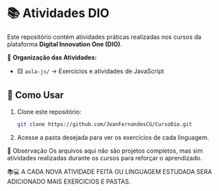 # 📚 Atividades DIO  

Este repositório contém atividades práticas realizadas nos cursos da plataforma **Digital Innovation One (DIO)**.  

📂 **Organização das Atividades:**  
- 🟨 `aula-js/` → Exercícios e atividades de JavaScript

## 🚀 Como Usar  
1. Clone este repositório:  
   ```bash
   git clone https://github.com/JeanFernandesCG/CursoDio.git

2. Acesse a pasta desejada para ver os exercícios de cada linguagem.

📌 Observação
Os arquivos aqui não são projetos completos, mas sim atividades realizadas durante os cursos para reforçar o aprendizado.

📚💻 A CADA NOVA ATIVIDADE FEITA OU LINGUAGEM ESTUDADA SERA ADICIONADO MAIS EXERCICIOS E PASTAS.
